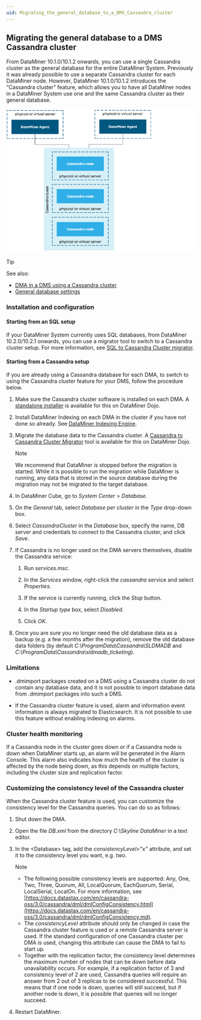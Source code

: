 ```yaml
---
uid: Migrating_the_general_database_to_a_DMS_Cassandra_cluster
---
```


## Migrating the general database to a DMS Cassandra cluster

From DataMiner 10.1.0/10.1.2 onwards, you can use a single Cassandra cluster as the general database for the entire DataMiner System. Previously it was already possible to use a separate Cassandra cluster for each DataMiner node. However, DataMiner 10.1.0/10.1.2 introduces the “Cassandra cluster” feature, which allows you to have all DataMiner nodes in a DataMiner System use one and the same Cassandra cluster as their general database.

![](../../images/Cassandra_cluster.jpg)



> [!TIP]
> See also:
> - [DMA in a DMS using a Cassandra cluster](xref:General_DMA_configuration#dma-in-a-dms-using-a-cassandra-cluster)
> - [General database settings](xref:DB_xml#general-database-settings)

### Installation and configuration

#### Starting from an SQL setup

If your DataMiner System currently uses SQL databases, from DataMiner 10.2.0/10.2.1 onwards, you can use a migrator tool to switch to a Cassandra cluster setup. For more information, see [SQL to Cassandra Cluster migrator](https://community.dataminer.services/documentation/sql-to-cassandra-cluster-migrator/).

#### Starting from a Cassandra setup

If you are already using a Cassandra database for each DMA, to switch to using the Cassandra cluster feature for your DMS, follow the procedure below.

1. Make sure the Cassandra cluster software is installed on each DMA. A [standalone installer](https://community.dataminer.services/documentation/standalone-cassandra-cluster-installer/) is available for this on DataMiner Dojo.

2. Install DataMiner Indexing on each DMA in the cluster if you have not done so already. See [DataMiner Indexing Engine](DataMiner_Indexing_Engine.md).

3. Migrate the database data to the Cassandra cluster. A [Cassandra to Cassandra Cluster Migrator](https://community.dataminer.services/documentation/cassandra-to-cassandra-cluster-migrator/) tool is available for this on DataMiner Dojo.

    > [!NOTE]
    > We recommend that DataMiner is stopped before the migration is started. While it is possible to run the migration while DataMiner is running, any data that is stored in the source database during the migration may not be migrated to the target data­base.

4. In DataMiner Cube, go to *System Center* > *Database*.

5. On the *General* tab, select *Database per cluster* in the *Type* drop-down box.

6. Select *CassandraCluster* in the *Database* box, specify the name, DB server and credentials to connect to the Cassandra cluster, and click *Save*.

7. If Cassandra is no longer used on the DMA servers themselves, disable the Cassandra service:

    1. Run *services.msc*.

    2. In the *Services* window, right-click the *cassandra* service and select *Properties*.

    3. If the service is currently running, click the *Stop* button.

    4. In the *Startup type* box, select *Disabled*.

    5. Click *OK*.

8. Once you are sure you no longer need the old database data as a backup (e.g. a few months after the migration), remove the old database data folders (by default *C:\\ProgramData\\Cassandra\\SLDMADB* and *C:\\ProgramData\\Cassandra\\sldmadb_ticketing*).

### Limitations

- .dmimport packages created on a DMS using a Cassandra cluster do not contain any database data, and it is not possible to import database data from .dmimport packages into such a DMS.

- If the Cassandra cluster feature is used, alarm and information event information is always migrated to Elasticsearch. It is not possible to use this feature without enabling indexing on alarms.

### Cluster health monitoring

If a Cassandra node in the cluster goes down or if a Cassandra node is down when DataMiner starts up, an alarm will be generated in the Alarm Console. This alarm also indicates how much the health of the cluster is affected by the node being down, as this depends on multiple factors, including the cluster size and replication factor.

### Customizing the consistency level of the Cassandra cluster

When the Cassandra cluster feature is used, you can customize the consistency level for the Cassandra queries. You can do so as follows:

1. Shut down the DMA.

2. Open the file *DB.xml* from the directory *C:\\Skyline DataMiner* in a text editor.

3. In the \<Database> tag, add the *consistencyLevel=”x”* attribute, and set it to the consistency level you want, e.g. *two*.

    > [!NOTE]
    > - The following possible consistency levels are supported: Any, One, Two, Three, Quorum, All, LocalQuorum, EachQuorum, Serial, LocalSerial, LocalOn. For more information, see [https://docs.datastax.com/en/cassandra-oss/3.0/cassandra/dml/dmlConfigConsistency.html](https://docs.datastax.com/en/cassandra-oss/3.0/cassandra/dml/dmlConfigConsistency.md).
    > - The *consistencyLevel* attribute should only be changed in case the Cassandra cluster feature is used or a remote Cassandra server is used. If the standard configuration of one Cassandra cluster per DMA is used, changing this attribute can cause the DMA to fail to start up.
    > - Together with the replication factor, the consistency level determines the maximum number of nodes that can be down before data unavailability occurs. For example, if a replication factor of 3 and consistency level of 2 are used, Cassandra queries will require an answer from 2 out of 3 replicas to be considered successful. This means that if one node is down, queries will still succeed, but if another node is down, it is possible that queries will no longer succeed.

4. Restart DataMiner.
